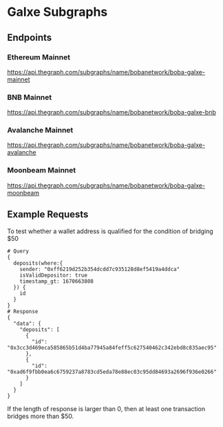 # Galxe Subgraphs

## Endpoints

### Ethereum Mainnet

https://api.thegraph.com/subgraphs/name/bobanetwork/boba-galxe-mainnet

### BNB Mainnet

https://api.thegraph.com/subgraphs/name/bobanetwork/boba-galxe-bnb

### Avalanche Mainnet

https://api.thegraph.com/subgraphs/name/bobanetwork/boba-galxe-avalanche

### Moonbeam Mainnet

https://api.thegraph.com/subgraphs/name/bobanetwork/boba-galxe-moonbeam

## Example Requests

To test whether a wallet address is qualified for the condition of bridging $50

```mysql
# Query
{
  deposits(where:{
    sender: "0xff6219d252b354dcdd7c935128d8ef5419a4ddca"
    isValidDepositor: true
    timestamp_gt: 1670663808
  }) {
    id
  }
}
# Response
{
  "data": {
    "deposits": [
      {
        "id": "0x3cc3d469eca585865b51d4ba77945a84feff5c627540462c342ebd8c835aec95"
      },
      {
        "id": "0xad6f9fbb0ea6c6759237a8783cd5eda78e88ec03c95dd84693a2696f936e0266"
      }
    ]
  }
}
```

If the length of response is larger than 0, then at least one transaction bridges more than $50.